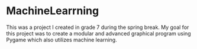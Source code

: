 # MachineLearrning
This was a project I created in grade 7 during the spring break.  My goal for this project was to create a modular and advanced graphical program using Pygame which also utilizes machine learning.
